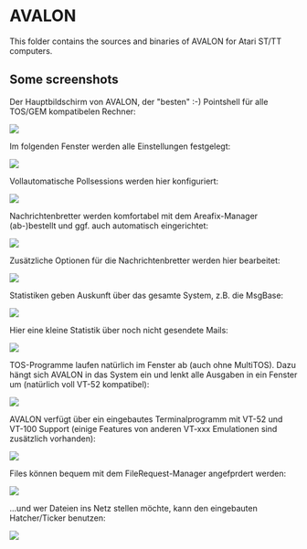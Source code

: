 # AVALON
This folder contains the sources and binaries of AVALON for Atari ST/TT computers.

## Some screenshots

Der Hauptbildschirm von AVALON, der &quot;besten&quot; :-) Pointshell für alle TOS/GEM kompatibelen Rechner:<p>
<img src="Images/avmain.gif"><p>

Im folgenden Fenster werden alle Einstellungen festgelegt:<p>
<img src="Images/avsetup.gif"><p>

Vollautomatische Pollsessions werden hier konfiguriert:<p>
<img src="Images/avsession.gif"><p>

Nachrichtenbretter werden komfortabel mit dem Areafix-Manager (ab-)bestellt und ggf. auch automatisch
eingerichtet:<p>
<img src="Images/avareafix.gif"><p>

Zusätzliche Optionen für die Nachrichtenbretter werden hier bearbeitet:<p>
<img src="Images/avareas.gif"><p>

Statistiken geben Auskunft über das gesamte System, z.B. die MsgBase:<p>
<img src="Images/avinfo.gif"><p>

Hier eine kleine Statistik über noch nicht gesendete Mails:<p>
<img src="Images/avoutbound.gif"><p>

TOS-Programme laufen natürlich im Fenster ab (auch ohne MultiTOS). Dazu hängt sich AVALON in das System
ein und lenkt alle Ausgaben in ein Fenster um (natürlich voll VT-52 kompatibel):<p>
<img src="Images/avredirect.gif"><p>

AVALON verfügt über ein eingebautes Terminalprogramm mit VT-52 und VT-100 Support (einige Features 
von anderen VT-xxx Emulationen sind zusätzlich vorhanden):<p>
<img src="Images/avterminal.gif"><p>

Files können bequem mit dem FileRequest-Manager angefprdert werden:<p>
<img src="Images/avrequest.gif"><p>

...und wer Dateien ins Netz stellen möchte, kann den eingebauten Hatcher/Ticker benutzen:<p>
<img src="Images/avticker.gif"><p>

